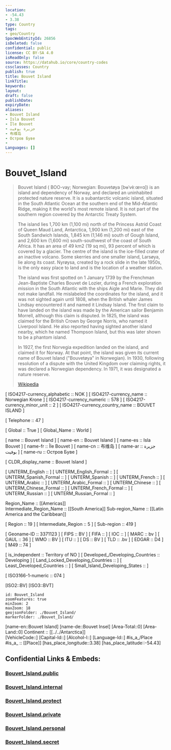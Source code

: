 ```yaml
---
location:
- -54.43
- 3.38
type: Country
tags:
- geo/Country
SpocWebEntityId: 26856
isDeleted: false
confidential: public
license: CC BY-SA 4.0
isReadOnly: false
source: https://datahub.io/core/country-codes
cssclasses: Country
publish: true
title: Bouvet Island
linkTitle: 
keywords: 
layout: 
draft: false
publishDate: 
expiryDate: 
aliases:
- Bouvet Island
- Isla Bouvet
- Île Bouvet
- جزيرة بوفيت
- 布维岛
- Остров Буве
- 
Languages: [] 
---
```


# Bouvet_Island

> Bouvet Island ( BOO-vay; Norwegian: Bouvetøya [bʉˈvèːœʏɑ]) is an island and dependency of Norway, and declared an uninhabited protected nature reserve. It is a subantarctic volcanic island, situated in the South Atlantic Ocean at the southern end of the Mid-Atlantic Ridge, making it the world's most remote island. It is not part of the southern region covered by the Antarctic Treaty System.
>
> The island lies 1,700 km (1,100 mi) north of the Princess Astrid Coast of Queen Maud Land, Antarctica, 1,900 km (1,200 mi) east of the South Sandwich Islands, 1,845 km (1,146 mi) south of Gough Island, and 2,600 km (1,600 mi) south-southwest of the coast of South Africa. It has an area of 49 km2 (19 sq mi), 93 percent of which is covered by a glacier. The centre of the island is the ice-filled crater of an inactive volcano. Some skerries and one smaller island, Larsøya, lie along its coast. Nyrøysa, created by a rock slide in the late 1950s, is the only easy place to land and is the location of a weather station.
>
> The island was first spotted on 1 January 1739 by the Frenchman Jean-Baptiste Charles Bouvet de Lozier, during a French exploration mission in the South Atlantic with the ships Aigle and Marie. They did not make landfall. He mislabeled the coordinates for the island, and it was not sighted again until 1808, when the British whaler James Lindsay encountered it and named it Lindsay Island. The first claim to have landed on the island was made by the American sailor Benjamin Morrell, although this claim is disputed. In 1825, the island was claimed for the British Crown by George Norris, who named it Liverpool Island. He also reported having sighted another island nearby, which he named Thompson Island, but this was later shown to be a phantom island.
>
> In 1927, the first Norvegia expedition landed on the island, and claimed it for Norway. At that point, the island was given its current name of Bouvet Island ("Bouvetøya" in Norwegian). In 1930, following resolution of a dispute with the United Kingdom over claiming rights, it was declared a Norwegian dependency. In 1971, it was designated a nature reserve.
>
> [Wikipedia](https://en.wikipedia.org/wiki/Bouvet%20Island)


[	ISO4217-currency_alphabetic	 :: NOK ] 
[	ISO4217-currency_name	 :: Norwegian Krone ] 
[	ISO4217-currency_numeric	 :: 578 ] 
[	ISO4217-currency_minor_unit	 :: 2 ] 
[	ISO4217-currency_country_name	 :: BOUVET ISLAND ] 

[	Telephone	 :: 47 ] 

[	Global	 :: True ] 
[	Global_Name	 :: World ] 

[	name	 :: Bouvet Island ] 
[	name-en	 :: Bouvet Island ] 
[	name-es	 :: Isla Bouvet ] 
[	name-fr	 :: Île Bouvet ] 
[	name-cn	 :: 布维岛 ] 
[	name-ar	 :: جزيرة بوفيت ] 
[	name-ru	 :: Остров Буве ] 

[	CLDR_display_name	 :: Bouvet Island ] 

[	UNTERM_English	 ::  ] 
[	UNTERM_English_Formal	 ::  ] 
[	UNTERM_Spanish_Formal	 ::  ] 
[	UNTERM_Spanish	 ::  ] 
[	UNTERM_French	 ::  ] 
[	UNTERM_Arabic	 ::  ] 
[	UNTERM_Arabic_Formal	 ::  ] 
[	UNTERM_Chinese	 ::  ] 
[	UNTERM_Chinese_Formal	 ::  ] 
[	UNTERM_French_Formal	 ::  ] 
[	UNTERM_Russian	 ::  ] 
[	UNTERM_Russian_Formal	 ::  ] 

Region_Name ::  [[Americas]]  
Intermediate_Region_Name ::  [[South America]] 
Sub-region_Name ::  [[Latin America and the Caribbean]] 

[	Region	 :: 19 ] 
[	Intermediate_Region	 :: 5 ] 
[	Sub-region	 :: 419 ] 

[	Geoname-ID	 :: 3371123 ] 
[	FIPS	 :: BV ] 
[	FIFA	 ::  ] 
[	IOC	 ::  ] 
[	MARC	 :: bv ] 
[	GAUL	 :: 36 ] 
[	WMO	 :: BV ] 
[	ITU	 ::  ] 
[	DS	 :: BV ] 
[	TLD	 :: .bv ] 
[	EDGAR	 :: D4 ] 
[	M49	 :: 74 ] 

[	is_independent	 :: Territory of NO ] 
[	Developed_/Developing_Countries	 :: Developing ] 
[	Land_Locked_Developing_Countries	 ::  ] 
[	Least_Developed_Countries	 ::  ] 
[	Small_Island_Developing_States	 ::  ] 

[	ISO3166-1-numeric	 :: 074 ] 



[ISO2::BV] 
[ISO3::BVT] 
```leaflet
id: Bouvet_Island
zoomFeatures: true 
minZoom: 2 
maxZoom: 18
geojsonFolder: ./Bouvet_Island/
markerFolder: ./Bouvet_Island/
```

[name-en::Bouvet Island] 
[name-de::Bouvet Insel] 
[Area-Total::0] 
[Area-Land::0] 
Continent :: [[../../Antarctica]]  
[VehicleCode::] 
[Capital-Id::] 
[Alcohol-l::] 
[Language-Id::] 
#is_a_/Place  
#is_a_ :: [[Place]] 
[has_place_longitude::3.38] 
[has_place_latitude::-54.43] 


## Confidential Links & Embeds: 

### [Bouvet_Island.public](/_public/\Earth\Continent\Antarctica\CountiesBouvet_Island.public.md) 

### [Bouvet_Island.internal](/_internal/\Earth\Continent\Antarctica\CountiesBouvet_Island.internal.md) 

### [Bouvet_Island.protect](/_protect/\Earth\Continent\Antarctica\CountiesBouvet_Island.protect.md) 

### [Bouvet_Island.private](/_private/\Earth\Continent\Antarctica\CountiesBouvet_Island.private.md) 

### [Bouvet_Island.personal](/_personal/\Earth\Continent\Antarctica\CountiesBouvet_Island.personal.md) 

### [Bouvet_Island.secret](/_secret/\Earth\Continent\Antarctica\CountiesBouvet_Island.secret.md)

